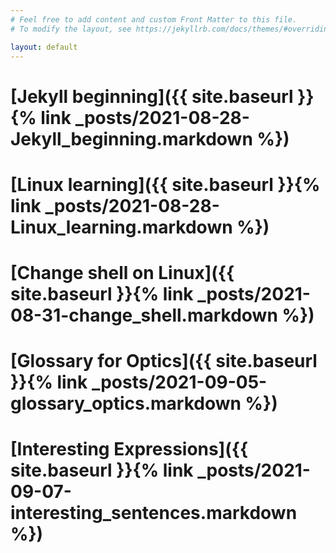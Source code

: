 ```yaml
---
# Feel free to add content and custom Front Matter to this file.
# To modify the layout, see https://jekyllrb.com/docs/themes/#overriding-theme-defaults

layout: default
---
```


# [Jekyll beginning]({{ site.baseurl }}{% link _posts/2021-08-28-Jekyll_beginning.markdown %})





# [Linux learning]({{ site.baseurl }}{% link _posts/2021-08-28-Linux_learning.markdown %})





# [Change shell on Linux]({{ site.baseurl }}{% link _posts/2021-08-31-change_shell.markdown %})











# [Glossary for Optics]({{ site.baseurl }}{% link _posts/2021-09-05-glossary_optics.markdown %})









# [Interesting Expressions]({{ site.baseurl }}{% link _posts/2021-09-07-interesting_sentences.markdown %})

